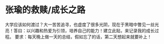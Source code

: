 # 张瑜的救赎/成长之路
大学应该如何渡过？大一苦苦追寻，也虚度了很多光阴，现在于黑暗中瞥见一丝光亮！答曰：以兴趣和热爱为引领，培养自己的能力！建立此贴，来记录我的成长过程。
要求：每天晚上做一天的总结，假如忘了的话，第二天想起来就要补上！
